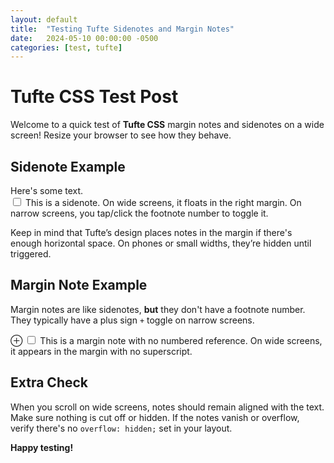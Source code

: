 ```yaml
---
layout: default
title:  "Testing Tufte Sidenotes and Margin Notes"
date:   2024-05-10 00:00:00 -0500
categories: [test, tufte]
---
```


# Tufte CSS Test Post

Welcome to a quick test of **Tufte CSS** margin notes and sidenotes on a wide screen! Resize your browser to see how they behave.

## Sidenote Example

Here's some text.  
<label for="sn-example" class="margin-toggle sidenote-number"></label>
<input type="checkbox" id="sn-example" class="margin-toggle" />
<span class="sidenote">
  This is a sidenote. On wide screens, it floats in the right margin. 
  On narrow screens, you tap/click the footnote number to toggle it.
</span>

Keep in mind that Tufte’s design places notes in the margin if there's enough horizontal space. 
On phones or small widths, they’re hidden until triggered.

## Margin Note Example

Margin notes are like sidenotes, **but** they don't have a footnote number. 
They typically have a plus sign <code>+</code> toggle on narrow screens.

<label for="mn-why-margin" class="margin-toggle">&#8853;</label>
<input type="checkbox" id="mn-why-margin" class="margin-toggle" />
<span class="marginnote">
  This is a margin note with no numbered reference. 
  On wide screens, it appears in the margin with no superscript.
</span>

## Extra Check

When you scroll on wide screens, notes should remain aligned with the text. 
Make sure nothing is cut off or hidden. If the notes vanish or overflow, 
verify there's no <code>overflow: hidden;</code> set in your layout.

**Happy testing!**

